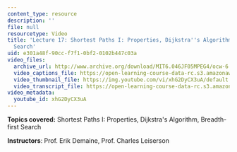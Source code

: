 ```yaml
---
content_type: resource
description: ''
file: null
resourcetype: Video
title: 'Lecture 17: Shortest Paths I: Properties, Dijkstra''s Algorithm, Breadth-first
  Search'
uid: e301a48f-90cc-f7f1-0bf2-0102b447c03a
video_files:
  archive_url: http://www.archive.org/download/MIT6.046JF05MPEG4/ocw-6.046-14nov2005-220k.mp4
  video_captions_file: https://open-learning-course-data-rc.s3.amazonaws.com/6-046j-introduction-to-algorithms-sma-5503-fall-2005/7a2d74ffa7325246b7da20748d846a52_xhG2DyCX3uA.vtt
  video_thumbnail_file: https://img.youtube.com/vi/xhG2DyCX3uA/default.jpg
  video_transcript_file: https://open-learning-course-data-rc.s3.amazonaws.com/6-046j-introduction-to-algorithms-sma-5503-fall-2005/73affae7f82f014bf8a85c75ed48ece1_xhG2DyCX3uA.pdf
video_metadata:
  youtube_id: xhG2DyCX3uA
---
```


**Topics covered:** Shortest Paths I: Properties, Dijkstra's Algorithm, Breadth-first Search

**Instructors**: Prof. Erik Demaine, Prof. Charles Leiserson